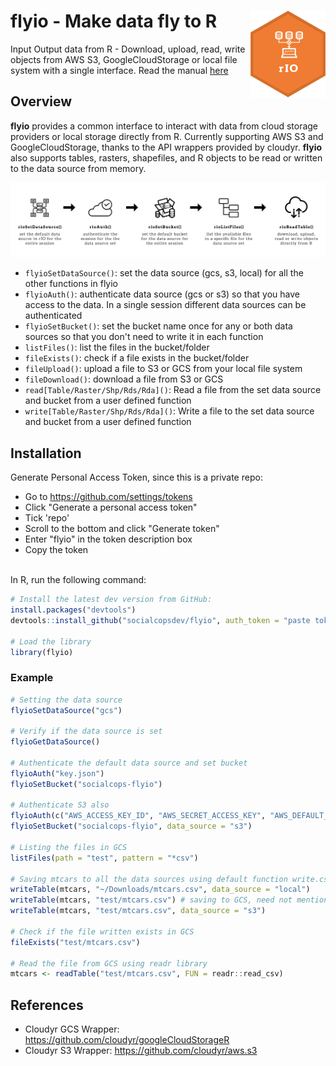 # flyio - Make data fly to R <img src="wiki/logo.png" align="right" />
Input Output data from R - Download, upload, read, write objects from AWS S3, GoogleCloudStorage or local file system with a single interface. Read the manual [here](https://github.com/socialcopsdev/flyio/blob/master/wiki/flyio-manual.pdf)

## Overview

**flyio** provides a common interface to interact with data from cloud storage providers or local storage directly from R. Currently supporting AWS S3 and GoogleCloudStorage, thanks to the API wrappers provided by cloudyr. **flyio** also supports tables, rasters, shapefiles, and R objects to be read or written to the data source from memory.

<img src="wiki/flyio_exp.png" align="centre" />

  - `flyioSetDataSource()`: set the data source (gcs, s3, local) for all the other functions in flyio
  - `flyioAuth()`: authenticate data source (gcs or s3) so that you have access to the data. In a single session different data sources can be authenticated
  - `flyioSetBucket()`: set the bucket name once for any or both data sources so that you don't need to write it in each function
  - `listFiles()`: list the files in the bucket/folder
  - `fileExists()`: check if a file exists in the bucket/folder
  - `fileUpload()`: upload a file to S3 or GCS from your local file system
  - `fileDownload()`: download a file from S3 or GCS 
  - `read[Table/Raster/Shp/Rds/Rda]()`: Read a file from the set data source and bucket from a user defined function
  - `write[Table/Raster/Shp/Rds/Rda]()`: Write a file to the set data source and bucket from a user defined function
 
## Installation

Generate Personal Access Token, since this is a private repo: <br />
  - Go to https://github.com/settings/tokens <br />
  - Click "Generate a personal access token" 
  - Tick 'repo' <br />
  - Scroll to the bottom and click "Generate token"<br />
  - Enter "flyio" in the token description box<br />
  - Copy the token <br />
<br />
In R, run the following command:

``` r
# Install the latest dev version from GitHub:
install.packages("devtools")
devtools::install_github("socialcopsdev/flyio", auth_token = "paste token copied above")

# Load the library
library(flyio)
```

### Example

``` r
# Setting the data source
flyioSetDataSource("gcs")

# Verify if the data source is set
flyioGetDataSource()

# Authenticate the default data source and set bucket
flyioAuth("key.json")
flyioSetBucket("socialcops-flyio")

# Authenticate S3 also
flyioAuth(c("AWS_ACCESS_KEY_ID", "AWS_SECRET_ACCESS_KEY", "AWS_DEFAULT_REGION", "AWS_SESSION_TOKEN"), data_source = "s3")
flyioSetBucket("socialcops-flyio", data_source = "s3")

# Listing the files in GCS
listFiles(path = "test", pattern = "*csv")

# Saving mtcars to all the data sources using default function write.csv
writeTable(mtcars, "~/Downloads/mtcars.csv", data_source = "local")
writeTable(mtcars, "test/mtcars.csv") # saving to GCS, need not mention as set globally
writeTable(mtcars, "test/mtcars.csv", data_source = "s3")

# Check if the file written exists in GCS
fileExists("test/mtcars.csv")

# Read the file from GCS using readr library
mtcars <- readTable("test/mtcars.csv", FUN = readr::read_csv)

```

## References
* Cloudyr GCS Wrapper: https://github.com/cloudyr/googleCloudStorageR
* Cloudyr S3 Wrapper: https://github.com/cloudyr/aws.s3


